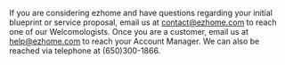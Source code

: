 If you are considering ezhome and have questions regarding your initial blueprint or service proposal, email us at contact@ezhome.com to reach one of our Welcomologists. Once you are a customer, email us at help@ezhome.com to reach your Account Manager. We can also be reached via telephone at (650)300-1866.